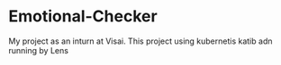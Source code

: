 # Emotional-Checker
My project as an inturn at Visai. This project using kubernetis katib adn running by Lens
